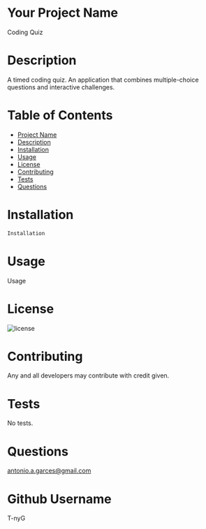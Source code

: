 # Your Project Name
Coding Quiz


# Description 

A timed coding quiz. An application that combines multiple-choice questions and interactive challenges.


# Table of Contents 

  * [Project Name](#projectname)
  * [Description](#description)
  * [Installation](#installation)
  * [Usage](#usage)
  * [License](#license)
  * [Contributing](#contributing)
  * [Tests](#tests)
  * [Questions](#questions)

# Installation 

```sh
Installation
```

# Usage 

Usage
 

# License 
 ![license](https://img.shields.io/badge/license-MIT-brightgreen) 
 

# Contributing 
Any and all developers may contribute with credit given. 

# Tests 

No tests.

# Questions 

antonio.a.garces@gmail.com

# Github Username 

T-nyG 



